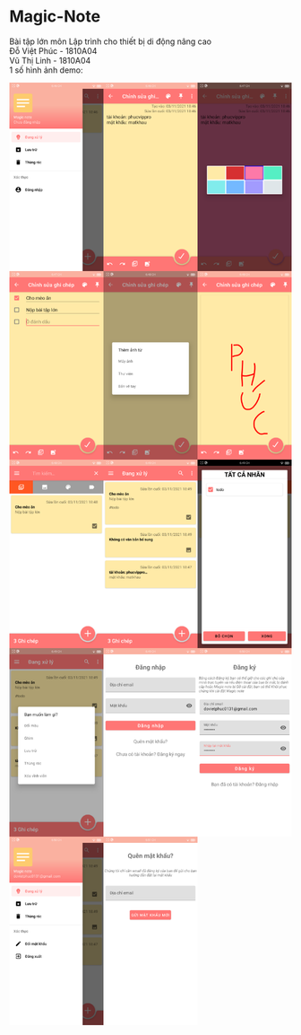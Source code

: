 # Magic-Note
Bài tập lớn môn Lập trình cho thiết bị di động nâng cao <br />
Đỗ Việt Phúc - 1810A04<br />
Vũ Thị Linh - 1810A04<br />
1 số hình ảnh demo:<br />
<div style="display: grid; grid-template-columns: auto auto auto;">
  <img src="preview/1.png"/>
  <img src="preview/2.png"/>
  <img src="preview/3.png"/>
  <img src="preview/4.png"/>
  <img src="preview/5.png"/>
  <img src="preview/6.png"/>
  <img src="preview/7.png"/>
  <img src="preview/8.png"/>
  <img src="preview/9.png"/>
  <img src="preview/10.png"/>
  <img src="preview/11.png"/>
  <img src="preview/12.png"/>
  <img src="preview/13.png"/>
  <img src="preview/14.png"/>
</ div>
